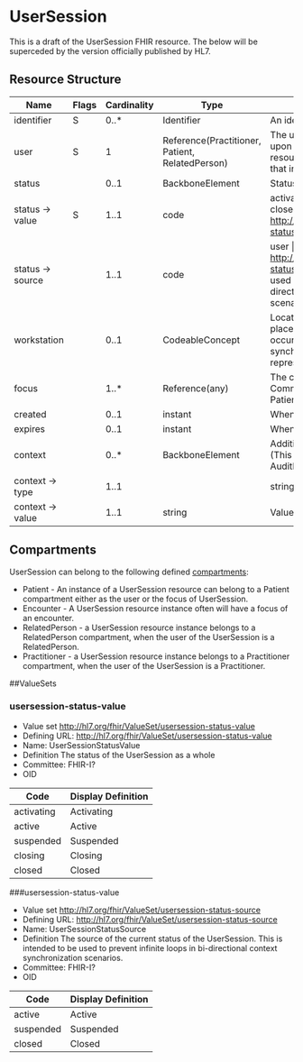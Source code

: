 # UserSession

This is a draft of the UserSession FHIR resource. The below will be superceded by the version officially published by HL7.

## Resource Structure

| Name | Flags | Cardinality | Type | Description & Constraints |
|------|-------|-------------|------|---------------------------|
|identifier | S | 0..* | Identifier | An identifier for this session |
|user | S | 1 | Reference(Practitioner, Patient, RelatedPerson) | The user engaged in the session. Based upon the description of the Person resource in the FHIR spec, I don't think that including person makes sense. |
|status | | 0..1 | BackboneElement | Status of the session. |
|status -> value | S | 1..1 | code | activating &#124; active &#124; suspended &#124; closing &#124; closed +  http://hl7.org/fhir/ValueSet/usersession-status-value |
|status -> source| | 1..1 | code | user &#124; system + 	http://hl7.org/fhir/ValueSet/usersession-status-source   This is intended to be used to prevent infinite loops in bi-directional context synchronization scenarios. |
|workstation | | 0..1 | CodeableConcept | Location that identifies the physical place at which the user's session is occurring. For the purposes of context synchronization, this is intended to represent the user's workstation.|
|focus | | 1..* | Reference(any) | The current focus of the user's session. Common values are a reference to a Patient, Encounter, ImagingStudy, etc. |
|created | | 0..1 | instant | When the session was first created.|
|expires | | 0..1 |instant | When the session will expire. |
|context | | 0..* | BackboneElement | Additional information about the session. (This follows the pattern established in AuditEvent.entity.detail).|
|context -> type | | 1..1 || string | Name of the property.|
|context -> value | | 1..1 | string | Value of the property.|



## Compartments

UserSession can belong to the following defined [compartments](https://www.hl7.org/fhir/compartmentdefinition.html):

* Patient - An instance of a UserSession resource can belong to a Patient compartment either as the user or the focus of UserSession.
* Encounter - A UserSession resource instance often will have a focus of an encounter.
* RelatedPerson - a UserSession resource instance belongs to a RelatedPerson compartment, when the user of the UserSession is a RelatedPerson.
* Practitioner - a UserSession resource instance belongs to a Practitioner compartment, when the user of the UserSession is a Practitioner.


##ValueSets
### usersession-status-value

* Value set http://hl7.org/fhir/ValueSet/usersession-status-value
* Defining URL:	http://hl7.org/fhir/ValueSet/usersession-status-value
* Name:	UserSessionStatusValue
* Definition	The status of the UserSession as a whole
* Committee:	FHIR-I?
* OID	

|Code | Display	Definition |
|-----|--------------------|
|activating | Activating | The session is about to be in use. If a user is defined on the resource, the user is actively engaged in the application, at the indicated location.|
|active | Active | The session is currently in use. If a user is defined on the resource, the user is actively engaged in the application, at the indicated location.|
|suspended | Suspended | The session was previously active and will become active again at an unknown point in the future. |
|closing | Closing | The session was active and is transitioning to closed. |
|closed | Closed | The session was previously active and will never again become active.|


###usersession-status-value
* Value set http://hl7.org/fhir/ValueSet/usersession-status-source
* Defining URL:	http://hl7.org/fhir/ValueSet/usersession-status-source
* Name:	UserSessionStatusSource
* Definition	The source of the current status of the UserSession. This is intended to be used to prevent infinite loops in bi-directional context synchronization scenarios.
* Committee:	FHIR-I?
* OID	

|Code | Display	Definition |
|-----|--------------------|
|active | Active | The session is currently in use. If a user is defined on the resource, the user is actively engaged in the application, at the indicated location.|
|suspended | Suspended | The session was previously active and will become active again at an unknown point in the future. |
|closed | Closed | The session was previously active and will never again become active.|

